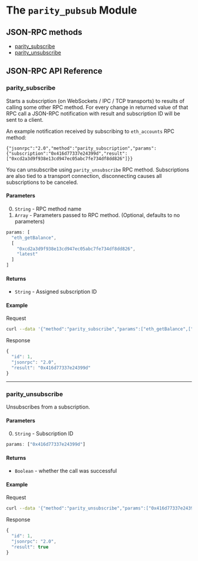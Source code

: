 # The `parity_pubsub` Module

## JSON-RPC methods

- [parity_subscribe](#parity_subscribe)
- [parity_unsubscribe](#parity_unsubscribe)

## JSON-RPC API Reference

### parity_subscribe


Starts a subscription (on WebSockets / IPC / TCP transports) to results of calling some other RPC method.
For every change in returned value of that RPC call a JSON-RPC notification with result and subscription ID will be sent to a client.

An example notification received by subscribing to `eth_accounts` RPC method:
```
{"jsonrpc":"2.0","method":"parity_subscription","params":{"subscription":"0x416d77337e24399d","result":["0xcd2a3d9f938e13cd947ec05abc7fe734df8dd826"]}}
```

You can unsubscribe using `parity_unsubscribe` RPC method. Subscriptions are also tied to a transport
connection, disconnecting causes all subscriptions to be canceled.
    

#### Parameters

0. `String` - RPC method name
0. `Array` - Parameters passed to RPC method. (Optional, defaults to no parameters)

```js
params: [
  "eth_getBalance",
  [
    "0xcd2a3d9f938e13cd947ec05abc7fe734df8dd826",
    "latest"
  ]
]
```

#### Returns

- `String` - Assigned subscription ID

#### Example

Request
```bash
curl --data '{"method":"parity_subscribe","params":["eth_getBalance",["0xcd2a3d9f938e13cd947ec05abc7fe734df8dd826","latest"]],"id":1,"jsonrpc":"2.0"}' -H "Content-Type: application/json" -X POST localhost:8545
```

Response
```js
{
  "id": 1,
  "jsonrpc": "2.0",
  "result": "0x416d77337e24399d"
}
```

***

### parity_unsubscribe

Unsubscribes from a subscription.

#### Parameters

0. `String` - Subscription ID

```js
params: ["0x416d77337e24399d"]
```

#### Returns

- `Boolean` - whether the call was successful

#### Example

Request
```bash
curl --data '{"method":"parity_unsubscribe","params":["0x416d77337e24399d"],"id":1,"jsonrpc":"2.0"}' -H "Content-Type: application/json" -X POST localhost:8545
```

Response
```js
{
  "id": 1,
  "jsonrpc": "2.0",
  "result": true
}
```

